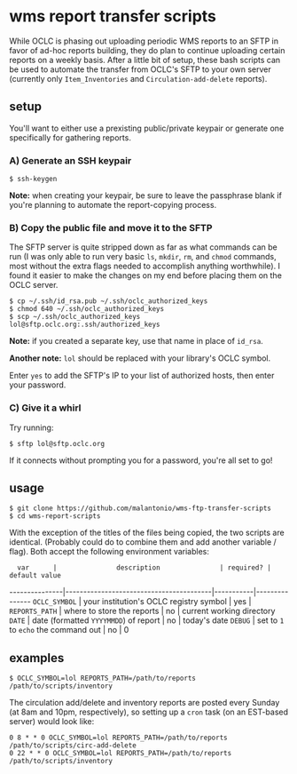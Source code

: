 # wms report transfer scripts

While OCLC is phasing out uploading periodic WMS reports to an SFTP in favor of ad-hoc
reports building, they do plan to continue uploading certain reports on a weekly basis.
After a little bit of setup, these bash scripts can be used to automate the transfer
from OCLC's SFTP to your own server (currently only `Item_Inventories` and
`Circulation-add-delete` reports).

## setup

You'll want to either use a prexisting public/private keypair or generate one specifically
for gathering reports.

### A) Generate an SSH keypair

```
$ ssh-keygen
```

**Note:** when creating your keypair, be sure to leave the passphrase blank if you're planning
to automate the report-copying process.

### B) Copy the public file and move it to the SFTP

The SFTP server is quite stripped down as far as what commands can be run (I was only
able to run very basic `ls`, `mkdir`, `rm`, and `chmod` commands, most without the
extra flags needed to accomplish anything worthwhile). I found it easier to make the
changes on my end before placing them on the OCLC server.

```
$ cp ~/.ssh/id_rsa.pub ~/.ssh/oclc_authorized_keys
$ chmod 640 ~/.ssh/oclc_authorized_keys
$ scp ~/.ssh/oclc_authorized_keys lol@sftp.oclc.org:.ssh/authorized_keys
```

**Note:** if you created a separate key, use that name in place of `id_rsa`.

**Another note:** `lol` should be replaced with your library's OCLC symbol.

Enter `yes` to add the SFTP's IP to your list of authorized hosts, then enter your
password.

### C) Give it a whirl

Try running:

```
$ sftp lol@sftp.oclc.org
```

If it connects without prompting you for a password, you're all set to go!

## usage

```
$ git clone https://github.com/malantonio/wms-ftp-transfer-scripts
$ cd wms-report-scripts
```

With the exception of the titles of the files being copied, the two scripts are identical.
(Probably could do to combine them and add another variable / flag). Both accept the
following environment variables:

      var      |               description               | required? | default value
---------------|-----------------------------------------|-----------|---------------
`OCLC_SYMBOL`  | your institution's OCLC registry symbol |    yes    |
`REPORTS_PATH` | where to store the reports              |    no     | current working directory
`DATE`         | date (formatted `YYYYMMDD`) of report   |    no     | today's date
`DEBUG`        | set to `1` to `echo` the command out    |    no     | 0

## examples

```
$ OCLC_SYMBOL=lol REPORTS_PATH=/path/to/reports /path/to/scripts/inventory
```

The circulation add/delete and inventory reports are posted every Sunday (at 8am and 10pm,
respectively), so setting up a `cron` task (on an EST-based server) would look like:

```
0 8 * * 0 OCLC_SYMBOL=lol REPORTS_PATH=/path/to/reports /path/to/scripts/circ-add-delete
0 22 * * 0 OCLC_SYMBOL=lol REPORTS_PATH=/path/to/reports /path/to/scripts/inventory
```

